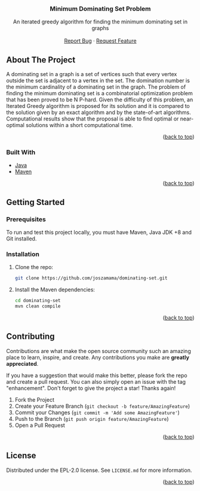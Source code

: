<!-- PROJECT LOGO -->
<br />
<div align="center">
  <a href="https://github.com/joszamama/xatkit-spl-parser"></a>
  <h3 align="center">Minimum Dominating Set Problem</h3>
  <p align="center">
    An iterated greedy algorithm for finding the minimum dominating set in graphs 
    <br />
    <br />
    <a href="https://github.com/joszamama/dominating-set/issues">Report Bug</a>
    ·
    <a href="https://github.com/joszamama/dominating-set/issues">Request Feature</a>
  </p>
</div>

<!-- ABOUT THE PROJECT -->
## About The Project

A dominating set in a graph is a set of vertices such that every vertex outside the set is adjacent to a vertex in the set. The domination number is the minimum cardinality of a dominating set in the graph. The problem of finding the minimum dominating set is a combinatorial optimization problem that has been proved to be N P-hard. Given the difficulty of this problem, an Iterated Greedy algorithm is proposed for its solution and it is compared to the solution given by an exact algorithm and by the state-of-art algorithms. Computational results show that the proposal is able to find optimal or near-optimal solutions within a short computational time.

<p align="right">(<a href="#readme.md-top">back to top</a>)</p>

### Built With

* [Java](https://www.java.com/es/)
* [Maven](https://maven.apache.org/)

<p align="right">(<a href="#readme.md-top">back to top</a>)</p>



<!-- GETTING STARTED -->
## Getting Started

### Prerequisites

To run and test this project locally, you must have Maven, Java JDK +8 and Git installed.

### Installation

1. Clone the repo:
   ```sh
   git clone https://github.com/joszamama/dominating-set.git
   ```
2. Install the Maven dependencies:
   ```sh
   cd dominating-set
   mvn clean compile
   ```

<p align="right">(<a href="#readme.md-top">back to top</a>)</p>

<!-- CONTRIBUTING -->
## Contributing

Contributions are what make the open source community such an amazing place to learn, inspire, and create. Any contributions you make are **greatly appreciated**.

If you have a suggestion that would make this better, please fork the repo and create a pull request. You can also simply open an issue with the tag "enhancement".
Don't forget to give the project a star! Thanks again!

1. Fork the Project
2. Create your Feature Branch (`git checkout -b feature/AmazingFeature`)
3. Commit your Changes (`git commit -m 'Add some AmazingFeature'`)
4. Push to the Branch (`git push origin feature/AmazingFeature`)
5. Open a Pull Request

<p align="right">(<a href="#readme.md-top">back to top</a>)</p>


<!-- LICENSE -->
## License

Distributed under the EPL-2.0 license. See `LICENSE.md` for more information.

<p align="right">(<a href="#readme.md-top">back to top</a>)</p>
